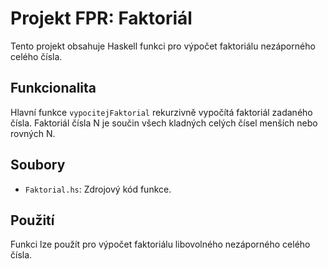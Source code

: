 # Projekt FPR: Faktoriál

Tento projekt obsahuje Haskell funkci pro výpočet faktoriálu nezáporného celého čísla.

## Funkcionalita

Hlavní funkce `vypocitejFaktorial` rekurzivně vypočítá faktoriál zadaného čísla. Faktoriál čísla N je součin všech kladných celých čísel menších nebo rovných N.

## Soubory

*   `Faktorial.hs`: Zdrojový kód funkce.

## Použití

Funkci lze použít pro výpočet faktoriálu libovolného nezáporného celého čísla.
